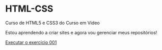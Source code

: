 # HTML-CSS
Curso de HTML5 e CSS3 do Curso em Video


Estou aprendendo a criar sites e agora vou gerenciar meus repositórios!

<a href="https://otavioclaudio.github.io/HTML-CSS/Exercicios/ex001/index" target="_blank">Executar o exercício 001</a>
